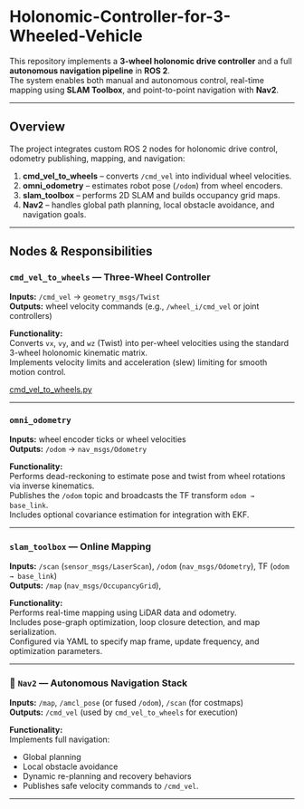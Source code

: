 # Holonomic-Controller-for-3-Wheeled-Vehicle

This repository implements a **3-wheel holonomic drive controller** and a full **autonomous navigation pipeline** in **ROS 2**.  
The system enables both manual and autonomous control, real-time mapping using **SLAM Toolbox**, and point-to-point navigation with **Nav2**.

---

## Overview

The project integrates custom ROS 2 nodes for holonomic drive control, odometry publishing, mapping, and navigation:
1. **cmd_vel_to_wheels** – converts `/cmd_vel` into individual wheel velocities.  
2. **omni_odometry** – estimates robot pose (`/odom`) from wheel encoders.  
3. **slam_toolbox** – performs 2D SLAM and builds occupancy grid maps.  
4. **Nav2** – handles global path planning, local obstacle avoidance, and navigation goals.

---
##  Nodes & Responsibilities

###  `cmd_vel_to_wheels` — Three-Wheel Controller
**Inputs:** `/cmd_vel` → `geometry_msgs/Twist`  
**Outputs:** wheel velocity commands (e.g., `/wheel_i/cmd_vel` or joint controllers)

**Functionality:**  
Converts `vx`, `vy`, and `wz` (Twist) into per-wheel velocities using the standard 3-wheel holonomic kinematic matrix.  
Implements velocity limits and acceleration (slew) limiting for smooth motion control.

 
[cmd_vel_to_wheels.py](https://github.com/prathameshdv/Holonomic-Controller-for-3-Wheeled-Vehicle/blob/main/cmd_vel_to_wheels.py)


---

### `omni_odometry`
**Inputs:** wheel encoder ticks or wheel velocities  
**Outputs:** `/odom` → `nav_msgs/Odometry`

**Functionality:**  
Performs dead-reckoning to estimate pose and twist from wheel rotations via inverse kinematics.  
Publishes the `/odom` topic and broadcasts the TF transform `odom → base_link`.  
Includes optional covariance estimation for integration with EKF.

---
### `slam_toolbox` — Online Mapping
**Inputs:** `/scan` (`sensor_msgs/LaserScan`), `/odom` (`nav_msgs/Odometry`), TF (`odom → base_link`)  
**Outputs:** `/map` (`nav_msgs/OccupancyGrid`), 

**Functionality:**  
Performs real-time mapping using LiDAR data and odometry.  
Includes pose-graph optimization, loop closure detection, and map serialization.  
Configured via YAML to specify map frame, update frequency, and optimization parameters.

---

### 🤖 `Nav2` — Autonomous Navigation Stack
**Inputs:** `/map`, `/amcl_pose` (or fused `/odom`), `/scan` (for costmaps)  
**Outputs:** `/cmd_vel` (used by `cmd_vel_to_wheels` for execution)

**Functionality:**  
Implements full navigation:
- Global planning 
- Local obstacle avoidance 
- Dynamic re-planning and recovery behaviors  
- Publishes safe velocity commands to `/cmd_vel`.

---
